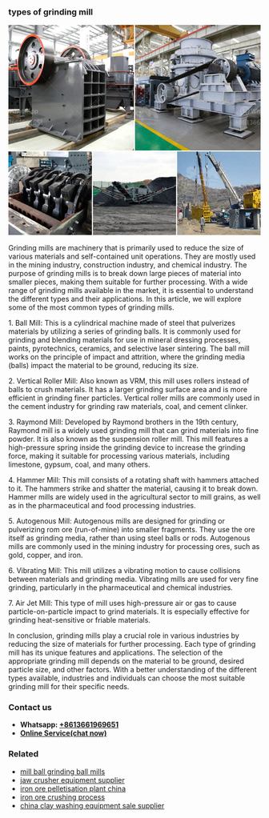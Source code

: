 <h3>types of grinding mill</h3><img src='1704857196.jpg' alt=''><p>Grinding mills are machinery that is primarily used to reduce the size of various materials and self-contained unit operations. They are mostly used in the mining industry, construction industry, and chemical industry. The purpose of grinding mills is to break down large pieces of material into smaller pieces, making them suitable for further processing. With a wide range of grinding mills available in the market, it is essential to understand the different types and their applications. In this article, we will explore some of the most common types of grinding mills.</p><p>1. Ball Mill: This is a cylindrical machine made of steel that pulverizes materials by utilizing a series of grinding balls. It is commonly used for grinding and blending materials for use in mineral dressing processes, paints, pyrotechnics, ceramics, and selective laser sintering. The ball mill works on the principle of impact and attrition, where the grinding media (balls) impact the material to be ground, reducing its size.</p><p>2. Vertical Roller Mill: Also known as VRM, this mill uses rollers instead of balls to crush materials. It has a larger grinding surface area and is more efficient in grinding finer particles. Vertical roller mills are commonly used in the cement industry for grinding raw materials, coal, and cement clinker.</p><p>3. Raymond Mill: Developed by Raymond brothers in the 19th century, Raymond mill is a widely used grinding mill that can grind materials into fine powder. It is also known as the suspension roller mill. This mill features a high-pressure spring inside the grinding device to increase the grinding force, making it suitable for processing various materials, including limestone, gypsum, coal, and many others.</p><p>4. Hammer Mill: This mill consists of a rotating shaft with hammers attached to it. The hammers strike and shatter the material, causing it to break down. Hammer mills are widely used in the agricultural sector to mill grains, as well as in the pharmaceutical and food processing industries.</p><p>5. Autogenous Mill: Autogenous mills are designed for grinding or pulverizing rom ore (run-of-mine) into smaller fragments. They use the ore itself as grinding media, rather than using steel balls or rods. Autogenous mills are commonly used in the mining industry for processing ores, such as gold, copper, and iron.</p><p>6. Vibrating Mill: This mill utilizes a vibrating motion to cause collisions between materials and grinding media. Vibrating mills are used for very fine grinding, particularly in the pharmaceutical and chemical industries.</p><p>7. Air Jet Mill: This type of mill uses high-pressure air or gas to cause particle-on-particle impact to grind materials. It is especially effective for grinding heat-sensitive or friable materials.</p><p>In conclusion, grinding mills play a crucial role in various industries by reducing the size of materials for further processing. Each type of grinding mill has its unique features and applications. The selection of the appropriate grinding mill depends on the material to be ground, desired particle size, and other factors. With a better understanding of the different types available, industries and individuals can choose the most suitable grinding mill for their specific needs.</p><h3>Contact us</h3><ul><li><strong>Whatsapp:&nbsp;<a href="https://wa.me/8613661969651">+8613661969651</a></strong></li><li><a href="https://swt.shibang-china.com/?git&amp;zhl&amp;types of grinding mill"><strong>Online Service(chat now)</strong></a></li></ul><h3>Related</h3><ul><li><a href='mill ball grinding ball mills.md'>mill ball grinding ball mills</a></li><li><a href='jaw crusher equipment supplier.md'>jaw crusher equipment supplier</a></li><li><a href='iron ore pelletisation plant china.md'>iron ore pelletisation plant china</a></li><li><a href='iron ore crushing process.md'>iron ore crushing process</a></li><li><a href='china clay washing equipment sale supplier.md'>china clay washing equipment sale supplier</a></li></ul>